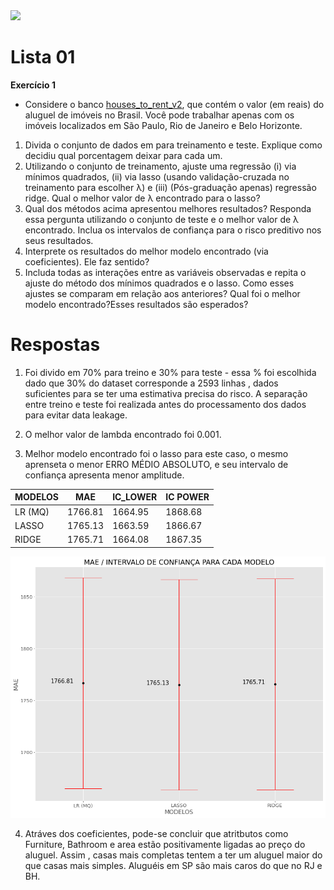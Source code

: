 
<img src="https://i.ibb.co/k1d1njH/rent-house-73089751-5bfc333346e0fb002602ddbe.jpg">

# Lista 01 
**Exercı́cio 1**
* Considere o banco <a href="https://www.dropbox.com/s/8auhk2zaogovjvn/houses_to_rent_v2.csv?dl=0">houses_to_rent_v2</a>, que contém o valor (em reais) do aluguel de imóveis no Brasil. Você pode trabalhar apenas com os imóveis localizados em São Paulo, Rio de Janeiro e Belo Horizonte.
1. Divida o conjunto de dados em para treinamento e teste. Explique como decidiu qual porcentagem deixar
para cada um.
2. Utilizando o conjunto de treinamento, ajuste uma regressão (i) via mı́nimos quadrados, (ii) via lasso (usando validação-cruzada no treinamento para escolher λ) e (iii) (Pós-graduação apenas) regressão ridge. Qual o melhor valor de λ encontrado para o lasso?
3. Qual dos métodos acima apresentou melhores resultados? Responda essa pergunta utilizando o conjunto de teste e o melhor valor de λ encontrado. Inclua os intervalos de confiança para o risco preditivo nos seus resultados.
4. Interprete os resultados do melhor modelo encontrado (via coeficientes). Ele faz sentido?
5. Includa todas as interações entre as variáveis observadas e repita o ajuste do método dos mínimos quadrados e o lasso. Como esses ajustes se comparam em relação aos anteriores? Qual foi o melhor modelo encontrado?Esses resultados são esperados?

# Respostas

1.  Foi divido em 70% para treino e 30% para teste - essa % foi escolhida dado que 30% do dataset corresponde a 2593 linhas , dados  suficientes para se ter uma estimativa precisa do risco. A separação entre treino e teste foi realizada antes do processamento dos dados para evitar data leakage.

2. O melhor valor de lambda encontrado foi 0.001.

3. Melhor modelo encontrado foi o lasso para este caso, o mesmo aprenseta o menor ERRO MÉDIO ABSOLUTO, e seu intervalo de confiança apresenta menor amplitude.

| MODELOS | MAE | IC_LOWER | IC POWER |
|---------|-----|--------- |----------|
| LR (MQ) |1766.81  | 1664.95|1868.68|
| LASSO |1765.13|1663.59|1866.67|
|RIDGE|  1765.71|  1664.08|1867.35|

<img src="avaliacao_modelo.png">

4.  Atráves dos coeficientes, pode-se concluir que atritbutos como Furniture, Bathroom e area estão positivamente ligadas ao preço do aluguel. Assim , casas mais completas tentem a ter um aluguel maior do que casas mais simples. Aluguéis em SP são mais caros do que no RJ e BH.
 
